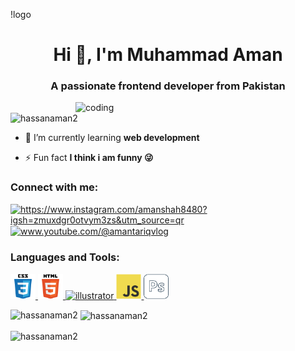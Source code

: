 !logo
<h1 align="center">Hi 👋, I'm Muhammad Aman</h1>
<h3 align="center">A passionate frontend developer from Pakistan</h3>

<img align="right"  width="400" src="https://www.google.com/url?sa=i&url=https%3A%2F%2Fstock.adobe.com%2Fsearch%3Fk%3Dprogrammer%2Bcartoon&psig=AOvVaw2b_mOAi5YBdWWwgBbRDW8P&ust=1705177781439000&source=images&cd=vfe&opi=89978449&ved=0CBMQjRxqFwoTCLDWs7LY2IMDFQAAAAAdAAAAABAD" alt="coding">

<p align="left"> <img src="https://komarev.com/ghpvc/?username=hassanaman2&label=Profile%20views&color=0e75b6&style=flat" alt="hassanaman2" /> </p>

- 🌱 I’m currently learning **web development**

- ⚡ Fun fact **I think i am funny 😜**

<h3 align="left">Connect with me:</h3>
<p align="left">
<a href="https://instagram.com/https://www.instagram.com/amanshah8480?igsh=zmuxdgr0otvym3zs&utm_source=qr" target="blank"><img align="center" src="https://raw.githubusercontent.com/rahuldkjain/github-profile-readme-generator/master/src/images/icons/Social/instagram.svg" alt="https://www.instagram.com/amanshah8480?igsh=zmuxdgr0otvym3zs&utm_source=qr" height="30" width="40" /></a>
<a href="https://www.youtube.com/c/www.youtube.com/@amantariqvlog" target="blank"><img align="center" src="https://raw.githubusercontent.com/rahuldkjain/github-profile-readme-generator/master/src/images/icons/Social/youtube.svg" alt="www.youtube.com/@amantariqvlog" height="30" width="40" /></a>
</p>

<h3 align="left">Languages and Tools:</h3>
<p align="left"> <a href="https://www.w3schools.com/css/" target="_blank" rel="noreferrer"> <img src="https://raw.githubusercontent.com/devicons/devicon/master/icons/css3/css3-original-wordmark.svg" alt="css3" width="40" height="40"/> </a> <a href="https://www.w3.org/html/" target="_blank" rel="noreferrer"> <img src="https://raw.githubusercontent.com/devicons/devicon/master/icons/html5/html5-original-wordmark.svg" alt="html5" width="40" height="40"/> </a> <a href="https://www.adobe.com/in/products/illustrator.html" target="_blank" rel="noreferrer"> <img src="https://www.vectorlogo.zone/logos/adobe_illustrator/adobe_illustrator-icon.svg" alt="illustrator" width="40" height="40"/> </a> <a href="https://developer.mozilla.org/en-US/docs/Web/JavaScript" target="_blank" rel="noreferrer"> <img src="https://raw.githubusercontent.com/devicons/devicon/master/icons/javascript/javascript-original.svg" alt="javascript" width="40" height="40"/> </a> <a href="https://www.photoshop.com/en" target="_blank" rel="noreferrer"> <img src="https://raw.githubusercontent.com/devicons/devicon/master/icons/photoshop/photoshop-line.svg" alt="photoshop" width="40" height="40"/> </a> </p>

<p><img align="left" src="https://github-readme-stats.vercel.app/api/top-langs?username=hassanaman2&show_icons=true&locale=en&layout=compact" alt="hassanaman2" /></p>

<p>&nbsp;<img align="center" src="https://github-readme-stats.vercel.app/api?username=hassanaman2&show_icons=true&locale=en" alt="hassanaman2" /></p>

<p><img align="center" src="https://github-readme-streak-stats.herokuapp.com/?user=hassanaman2&" alt="hassanaman2" /></p>

